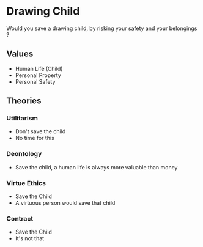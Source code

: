 # Drawing Child

Would you save a drawing child, by risking your safety and your belongings ?

## Values

* Human Life (Child)
* Personal Property
* Personal Safety

## Theories

### Utilitarism

* Don't save the child
* No time for this

### Deontology

* Save the child, a human life is always more valuable than money

### Virtue Ethics

* Save the Child
* A virtuous person would save that child

### Contract

* Save the Child
* It's not that 